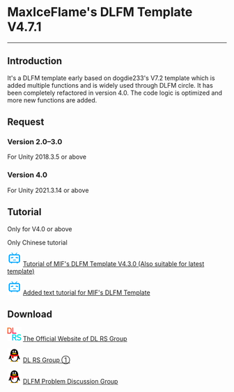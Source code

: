 # MaxIceFlame's DLFM Template V4.7.1
*****
## Introduction
It's a DLFM template early based on dogdie233's V7.2 template which is added multiple functions and is widely used
through DLFM circle. It has been completely refactored in version 4.0. The code logic is optimized and more new functions
are added.

## Request
### Version 2.0–3.0
For Unity 2018.3.5 or above

### Version 4.0
For Unity 2021.3.14 or above

## Tutorial
Only for V4.0 or above

Only Chinese tutorial

![bili](img/bilibili.png) [Tutorial of MIF's DLFM Template V4.3.0 (Also suitable for latest template)](https://www.bilibili.com/video/BV1AN411q7wZ "BiliBili")

![bili](img/bilibili.png) [Added text tutorial for MIF's DLFM Template](https://www.bilibili.com/read/readlist/rl832655 "BiliBili")

## Download
![dlrs](img/dlrs.png) [The Official Website of DL RS Group](https://chinadlrs.com/app/?id=41 "The Official Website of DL RS Group")

![qq](img/qq.png) [DL RS Group ①](https://qm.qq.com/q/m6TkPE9AfS "QQ")

![qq](img/qq.png) [DLFM Problem Discussion Group](https://qm.qq.com/q/LuOHYyKV6U "QQ")